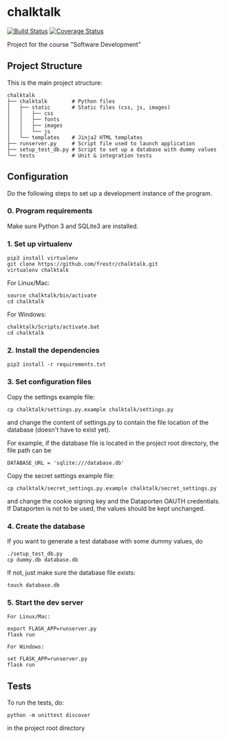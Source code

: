 # chalktalk

[![Build Status](https://travis-ci.org/frestr/chalktalk.svg?branch=master)](https://travis-ci.org/frestr/chalktalk)
[![Coverage Status](https://coveralls.io/repos/github/frestr/chalktalk/badge.svg?branch=dev)](https://coveralls.io/github/frestr/chalktalk?branch=dev)

Project for the course "Software Development"

## Project Structure
This is the main project structure:
```
chalktalk
├── chalktalk        # Python files
│   ├── static       # Static files (css, js, images)
│   │   ├── css
│   │   ├── fonts
│   │   ├── images
│   │   └── js
│   └── templates    # Jinja2 HTML templates
├── runserver.py     # Script file used to launch application
├── setup_test_db.py # Script to set up a database with dummy values
└── tests            # Unit & integration tests
```

## Configuration

Do the following steps to set up a development instance of the program.

### 0. Program requirements

Make sure Python 3 and SQLite3 are installed.

### 1. Set up virtualenv

```
pip3 install virtualenv
git clone https://github.com/frestr/chalktalk.git
virtualenv chalktalk
```

For Linux/Mac:
```
source chalktalk/bin/activate
cd chalktalk
```

For Windows:
```
chalktalk/Scripts/activate.bat
cd chalktalk
```

### 2. Install the dependencies

```
pip3 install -r requirements.txt
```

### 3. Set configuration files

Copy the settings example file:
```
cp chalktalk/settings.py.example chalktalk/settings.py
```
and change the content of settings.py to contain the file location of the
database (doesn't have to exist yet).

For example, if the database file is located in the project root directory, the
file path can be 
```
DATABASE_URL = 'sqlite:///database.db'
```

Copy the secret settings example file:
```
cp chalktalk/secret_settings.py.example chalktalk/secret_settings.py
```
and change the cookie signing key and the Dataporten OAUTH credentials. If
Dataporten is not to be used, the values should be kept unchanged.

### 4. Create the database

If you want to generate a test database with some dummy values, do
```
./setup_test_db.py
cp dummy.db database.db
```

If not, just make sure the database file exists:
```
touch database.db
```

### 5. Start the dev server

```
For Linux/Mac:

export FLASK_APP=runserver.py
flask run

For Windows:

set FLASK_APP=runserver.py
flask run
```

## Tests
To run the tests, do:
```
python -m unittest discover
```
in the project root directory
